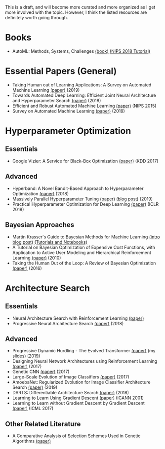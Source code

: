 This is a draft, and will become more curated and more organized as I get more involved with the topic. However, I think the listed resources are definitely worth going through.

# Books
- AutoML: Methods, Systems, Challenges [(book)](https://www.automl.org/book/) [(NIPS 2018 Tutorial)](https://www.facebook.com/nipsfoundation/videos/199543964204829)


# Essential Papers (General)

- Taking Human out of Learning Applications: A Survey on Automated Machine Learning [(paper)](https://arxiv.org/abs/1810.13306) (2019)
- Towards Automated Deep Learning: Efficient Joint Neural Architecture and Hyperparameter Search [(paper)](https://arxiv.org/abs/1807.06906) (2018)
- Efficient and Robust Automated Machine Learning [(paper)](http://papers.nips.cc/paper/5872-efficient-and-robust-automated-machine-learning) (NIPS 2015)
- Survey on Automated Machine Learning [(paper)](https://arxiv.org/abs/1904.12054https://arxiv.org/abs/1904.12054) (2019)

# Hyperparameter Optimization
## Essentials

- Google Vizier: A Service for Black-Box Optimization [(paper)](https://dl.acm.org/citation.cfm?id=3098043) (KDD 2017)
 
## Advanced
- Hyperband: A Novel Bandit-Based Approach to Hyperparameter Optimization [(paper)](https://arxiv.org/abs/1603.06560) (2018)
- Massively Parallel Hyperparameter Tuning [(paper)](https://arxiv.org/abs/1810.05934) [(blog post)](https://blog.ml.cmu.edu/2018/12/12/massively-parallel-hyperparameter-optimization/) (2019)
- Practical Hyperparameter Optimization for Deep Learning [(paper)](https://openreview.net/forum?id=HJMudFkDf) (ICLR 2018)

## Bayesian Approaches
- Martin Krasser's Guide to Bayesian Methods for Machine Learning [(intro blog post)](http://krasserm.github.io/2018/03/21/bayesian-optimization/) [(Tutorials and Notebooks)](https://github.com/krasserm/bayesian-machine-learning)
- A Tutorial on Bayesian Optimization of Expensive Cost Functions, with Application to Active User Modeling and Hierarchical Reinforcement Learning [(paper)](https://arxiv.org/abs/1012.2599) (2010)
- Taking the Human Out of the Loop: A Review of Bayesian Optimization [(paper)](https://ieeexplore.ieee.org/abstract/document/7352306) (2016)
# Architecture Search
## Essentials
- Neural Architecture Search with Reinforcement Learning [(paper)](https://arxiv.org/abs/1611.01578)
- Progressive Neural Architecture Search [(paper)](http://openaccess.thecvf.com/content_ECCV_2018/html/Chenxi_Liu_Progressive_Neural_Architecture_ECCV_2018_paper.html) (2018)


## Advanced
- Progressive Dynamic Hurdling - The Evolved Transformer [(paper)](https://arxiv.org/abs/1901.11117) (my slides) (2019)
- Designing Neural Network Architectures using Reinforcement Learning [(paper)](https://arxiv.org/abs/1611.02167) (2017)
- Genetic CNN [(paper)](https://arxiv.org/abs/1703.01513) (2017)
- Large-Scale Evolution of Image Classifiers [(paper)](https://arxiv.org/abs/1703.01041) (2017)
- AmoebaNet: Regularized Evolution for Image Classifier Architecture Search [(paper)](https://arxiv.org/abs/1802.01548) (2019)
- DARTS: Differentiable Architecture Search [(paper)](https://arxiv.org/abs/1806.09055) (2018)
- Learning to Learn Using Gradient Descent [(paper)](https://link.springer.com/chapter/10.1007%2F3-540-44668-0_13) (ICANN 2001)
- Learning to Learn without Gradient Descent by Gradient Descent [(paper)](https://arxiv.org/abs/1611.03824) (ICML 2017)

## Other Related Literature
- A Comparative Analysis of Selection Schemes Used in Genetic Algorithms [(paper)](https://www.sciencedirect.com/science/article/pii/B9780080506845500082)
